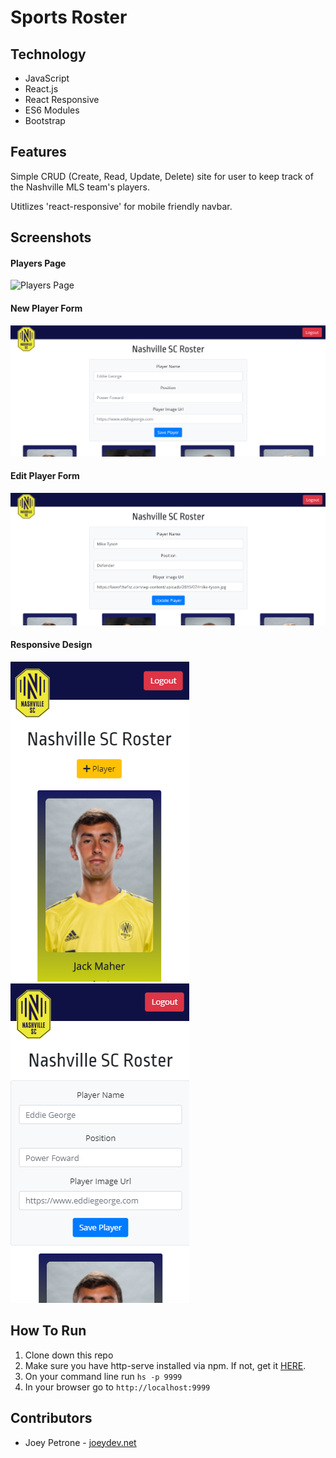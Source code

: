 # Sports Roster
## Technology
- JavaScript
- React.js
- React Responsive
- ES6 Modules
- Bootstrap

## Features
Simple CRUD (Create, Read, Update, Delete) site for user to keep track of the Nashville MLS team's players.

Utitlizes 'react-responsive' for mobile friendly navbar.

## Screenshots
#### Players Page
![Players Page](public/images/players-page.png)
#### New Player Form
![New Player Form](public/images/new-player-form.png)
#### Edit Player Form
![Edit Player Form](public/images/edit-player-form.png)
#### Responsive Design
![Responsive Design](public/images/responsive-design-01.png)
![Responsive Design](public/images/responsive-design-02.png)

## How To Run
1. Clone down this repo
1. Make sure you have  http-serve installed via npm. If not, get it [HERE](https://npmjs.com/package/http-server).
1. On your command line run `hs -p 9999`
1. In your browser go to `http://localhost:9999`

## Contributors
* Joey Petrone - [joeydev.net](https://joeydev.net)
